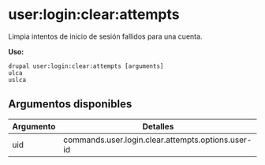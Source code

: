 # user:login:clear:attempts
Limpia intentos de inicio de sesión fallidos para una cuenta.

**Uso:**
```
drupal user:login:clear:attempts [arguments]
ulca
uslca
```

## Argumentos disponibles
Argumento | Detalles
---------|-------------
uid | commands.user.login.clear.attempts.options.user-id
